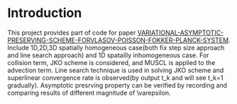 # Introduction
This project provides part of code for paper [VARIATIONAL-ASYMPTOTIC-PRESERVING-SCHEME-FORVLASOV-POISSON-FOKKER-PLANCK-SYSTEM](https://arxiv.org/abs/2007.01969). Include 1D,2D,3D spatially homogeneous case(both fix step size approach and line search approach) and 1D spatailly inhomogeneous case. For collision term, JKO scheme is considered, and MUSCL is applied to the advection term. Line search technique is used in solving JKO scheme and superlinear convergence rate is observed(by output t_k and will see t_k=1 gradually). Asymptotic presrving property can be verified by recording and comparing results of different magnitude of \varepsilon.


